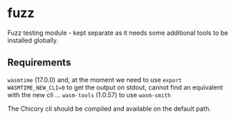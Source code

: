 # fuzz

Fuzz testing module - kept separate as it needs some additional tools to be installed globally.

## Requirements

`wasmtime` (17.0.0) and, at the moment we need to use `export WASMTIME_NEW_CLI=0` to get the output on stdout, cannot find an equivalent with the new cli ...
`wasm-tools` (1.0.57) to use `wasm-smith`

The Chicory cli should be compiled and available on the default path.
